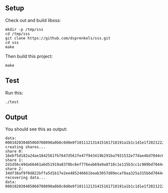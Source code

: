 ## Setup

Check out and build libsss:

    mkdir -p /tmp/sss
    cd /tmp/sss
    git clone https://github.com/dsprenkels/sss.git
    cd sss
    make

Then build this project:

    make

## Test

Run this:

    ./test

## Output

You should see this as output:

    data: 000102030405060708090a0b0c0d0e0f101112131415161718191a1b1c1d1e1f202122232425262728292a2b2c2d2e2f303132333435363738393a3b3c3d3e3f
    creating shares...
    share 0:
    16ebf5d182a24ae1842561fb7647d561fe47f943419b291ba7931532e77dae4bd7044c65004dcfa292aefb4e9d7c78b174736688cce1c5316e010b14e767082dacd66eb746169d07d8519c29c8bdcf8b4d3c46c4af488d2ab2e3f03952b8ad2cc3d8aa7a2f44752d416283b21
    share 1:
    2d1d56c49da66461a6d51919a8378bc6ef776eab69a9a8718c1e115b3cc1c989bd7044c65004dcfa292aefb4e9d7c78b174736688cce1c5316e010b14e767082dacd66eb746169d07d8519c29c8bdcf8b4d3c46c4af488d2ab2e3f03952b8ad2cc3d8aa7a2f44752d416283b21
    share 2:
    34df38af9f0d822bffa5d1b17e2ee485246661beab3057d89ecaf8aa325a315bbd7044c65004dcfa292aefb4e9d7c78b174736688cce1c5316e010b14e767082dacd66eb746169d07d8519c29c8bdcf8b4d3c46c4af488d2ab2e3f03952b8ad2cc3d8aa7a2f44752d416283b21
    recovering data...
    data: 000102030405060708090a0b0c0d0e0f101112131415161718191a1b1c1d1e1f202122232425262728292a2b2c2d2e2f303132333435363738393a3b3c3d3e3f

